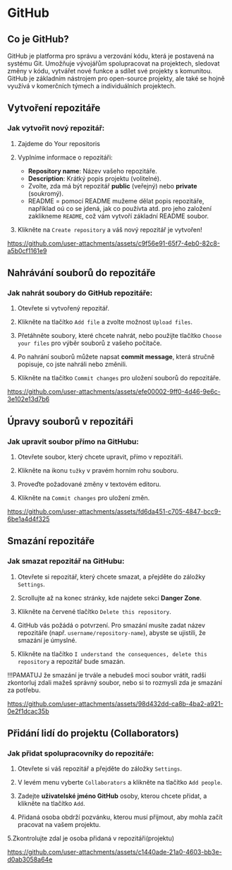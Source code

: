 # GitHub

## Co je GitHub?
GitHub je platforma pro správu a verzování kódu, která je postavená na systému Git. Umožňuje vývojářům spolupracovat na projektech, sledovat změny v kódu, vytvářet nové funkce a sdílet své projekty s komunitou. GitHub je základním nástrojem pro open-source projekty, ale také se hojně využívá v komerčních týmech a individuálních projektech.

## Vytvoření repozitáře

### Jak vytvořit nový repozitář:
1. Zajdeme do Your repositoris

2. Vyplníme informace o repozitáři:
   - **Repository name**: Název vašeho repozitáře.
   - **Description**: Krátký popis projektu (volitelné).
   - Zvolte, zda má být repozitář **public** (veřejný) nebo **private** (soukromý).
   - README = pomocí README mužeme dělat popis repozitáře, například oú co se jdená, jak co používta atd. pro jeho založení zaklikneme `README`, což vám vytvoří základní README soubor.
   
3. Klikněte na `Create repository` a váš nový repozitář je vytvořen!

https://github.com/user-attachments/assets/c9f56e91-65f7-4eb0-82c8-a5b0cf1161e9


## Nahrávání souborů do repozitáře

### Jak nahrát soubory do GitHub repozitáře:

1. Otevřete si vytvořený repozitář.

2. Klikněte na tlačítko `Add file` a zvolte možnost `Upload files`.

3. Přetáhněte soubory, které chcete nahrát, nebo použijte tlačítko `Choose your files` pro výběr souborů z vašeho počítače.

4. Po nahrání souborů můžete napsat **commit message**, která stručně popisuje, co jste nahráli nebo změnili.

5. Klikněte na tlačítko `Commit changes` pro uložení souborů do repozitáře.



https://github.com/user-attachments/assets/efe00002-9ff0-4d46-9e6c-3e102e13d7b6



## Úpravy souborů v repozitáři

### Jak upravit soubor přímo na GitHubu:
1. Otevřete soubor, který chcete upravit, přímo v repozitáři.

2. Klikněte na ikonu `tužky` v pravém horním rohu souboru.

3. Proveďte požadované změny v textovém editoru.

4. Klikněte na `Commit changes` pro uložení změn.




https://github.com/user-attachments/assets/fd6da451-c705-4847-bcc9-6be1a4d4f325



## Smazání repozitáře

### Jak smazat repozitář na GitHubu:
1. Otevřete si repozitář, který chcete smazat, a přejděte do záložky `Settings`.

2. Scrollujte až na konec stránky, kde najdete sekci **Danger Zone**.

3. Klikněte na červené tlačítko `Delete this repository`.

4. GitHub vás požádá o potvrzení. Pro smazání musíte zadat název repozitáře (např. `username/repository-name`), abyste se ujistili, že smazání je úmyslné.

5. Klikněte na tlačítko `I understand the consequences, delete this repository` a repozitář bude smazán.

!!!PAMATUJ že smazání je trvále a nebudeš moci soubor vrátit, radši zkontorluj zdali mažeš správný soubor, nebo si to rozmysli zda je smazání za potřebu.




https://github.com/user-attachments/assets/98d432dd-ca8b-4ba2-a921-0e2f1dcac35b



## Přidání lidí do projektu (Collaborators)

### Jak přidat spolupracovníky do repozitáře:
1. Otevřete si váš repozitář a přejděte do záložky `Settings`.

2. V levém menu vyberte `Collaborators` a klikněte na tlačítko `Add people`.

3. Zadejte **uživatelské jméno GitHub** osoby, kterou chcete přidat, a klikněte na tlačítko `Add`.

4. Přidaná osoba obdrží pozvánku, kterou musí přijmout, aby mohla začít pracovat na vašem projektu.

5.Zkontrolujte zdal je osoba přidaná v repozitáři(projektu)



https://github.com/user-attachments/assets/c1440ade-21a0-4603-bb3e-d0ab3058a64e


